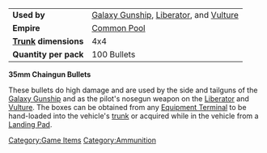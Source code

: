 |                                           |                                                                                                                      |
| ----------------------------------------- | -------------------------------------------------------------------------------------------------------------------- |
| **Used by**                               | [Galaxy Gunship](/Galaxy_Gunship "wikilink"), [Liberator](/Liberator "wikilink"), and [Vulture](/Vulture "wikilink") |
| **Empire**                                | [Common Pool](/Common_Pool "wikilink")                                                                               |
| **[Trunk](/Trunk "wikilink") dimensions** | 4x4                                                                                                                  |
| **Quantity per pack**                     | 100 Bullets                                                                                                          |

**35mm Chaingun Bullets**

These bullets do high damage and are used by the side and tailguns of
the [Galaxy Gunship](/Galaxy_Gunship "wikilink") and as the pilot's
nosegun weapon on the [Liberator](/Liberator "wikilink") and
[Vulture](/Vulture "wikilink"). The boxes can be obtained from any
[Equipment Terminal](/Equipment_Terminal "wikilink") to be hand-loaded
into the vehicle's [trunk](/trunk "wikilink") or acquired while in the
vehicle from a [Landing Pad](/Landing_Pad "wikilink").

[Category:Game Items](/Category:Game_Items "wikilink")
[Category:Ammunition](/Category:Ammunition "wikilink")
